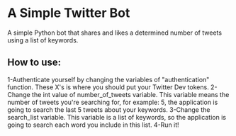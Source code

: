 # A Simple Twitter Bot
A simple Python bot that shares and likes a determined number of tweets using a list of keywords. 

## How to use:
1-Authenticate yourself by changing the variables of "authentication" function. These X's is where you should put your Twitter Dev tokens.
2-Change the int value of number_of_tweets variable. This variable means the number of tweets you're searching for, for example: 5, the application is going to search the 
last 5 tweets about your keywords.
3-Change the search_list variable. This variable is a list of keywords, so the application is going to search each word you include in this list.
4-Run it!

